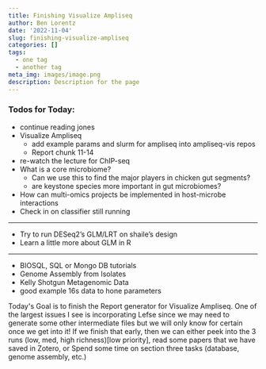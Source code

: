 ```yaml
---
title: Finishing Visualize Ampliseq
author: Ben Lorentz
date: '2022-11-04'
slug: finishing-visualize-ampliseq
categories: []
tags:
  - one tag
  - another tag
meta_img: images/image.png
description: Description for the page
---
```


### Todos for Today:

- continue reading jones
- Visualize Ampliseq
  - add example params and slurm for ampliseq into ampliseq-vis repos
  - Report chunk 11-14
- re-watch the lecture for ChIP-seq
- What is a core microbiome?
  - Can we use this to find the major players in chicken gut segments?
  - are keystone species more important in gut microbiomes?
- How can multi-omics projects be implemented in host-microbe interactions
- Check in on classifier still running

---

- Try to run DESeq2’s GLM/LRT on shaile’s design
- Learn a little more about GLM in R

---

- BIOSQL, SQL or Mongo DB tutorials
- Genome Assembly from Isolates
- Kelly Shotgun Metagenomic Data
- good example 16s data to hone parameters


Today's Goal is to finish the Report generator for Visualize Ampliseq. One of the largest issues I see is incorporating Lefse since we may need to generate some other intermediate files but we will only know for certain once we get into it! If we finish that early, then we can either peek into the 3 runs (low, med, high richness)[low priority], read some papers that we have saved in Zotero, or Spend some time on section three tasks (database, genome assembly, etc.)



